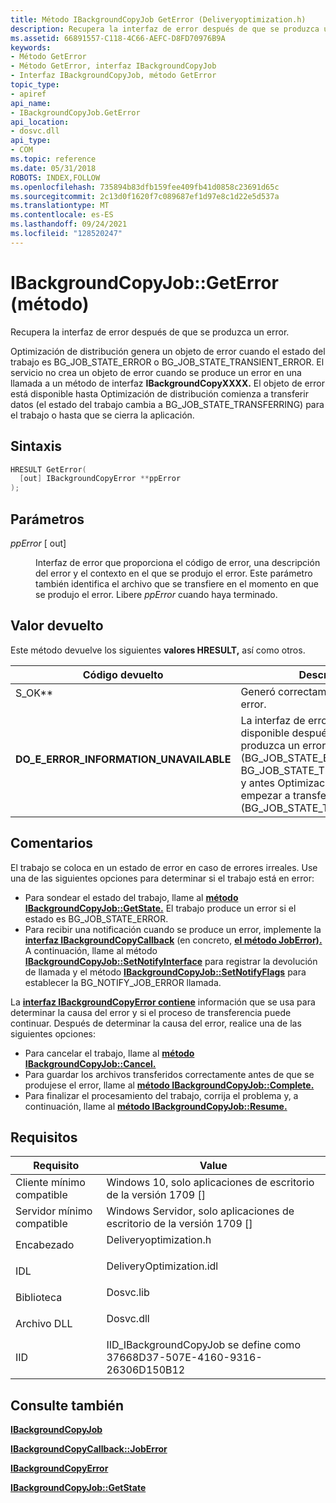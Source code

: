 ```yaml
---
title: Método IBackgroundCopyJob GetError (Deliveryoptimization.h)
description: Recupera la interfaz de error después de que se produzca un error.
ms.assetid: 66891557-C118-4C66-AEFC-D8FD70976B9A
keywords:
- Método GetError
- Método GetError, interfaz IBackgroundCopyJob
- Interfaz IBackgroundCopyJob, método GetError
topic_type:
- apiref
api_name:
- IBackgroundCopyJob.GetError
api_location:
- dosvc.dll
api_type:
- COM
ms.topic: reference
ms.date: 05/31/2018
ROBOTS: INDEX,FOLLOW
ms.openlocfilehash: 735894b83dfb159fee409fb41d0858c23691d65c
ms.sourcegitcommit: 2c13d0f1620f7c089687ef1d97e8c1d22e5d537a
ms.translationtype: MT
ms.contentlocale: es-ES
ms.lasthandoff: 09/24/2021
ms.locfileid: "128520247"
---
```

# <a name="ibackgroundcopyjobgeterror-method"></a>IBackgroundCopyJob::GetError (método)

Recupera la interfaz de error después de que se produzca un error.

Optimización de distribución genera un objeto de error cuando el estado del trabajo es BG_JOB_STATE_ERROR o BG_JOB_STATE_TRANSIENT_ERROR. El servicio no crea un objeto de error cuando se produce un error en una llamada a un método de interfaz **IBackgroundCopyXXXX.** El objeto de error está disponible hasta Optimización de distribución comienza a transferir datos (el estado del trabajo cambia a BG_JOB_STATE_TRANSFERRING) para el trabajo o hasta que se cierra la aplicación.

## <a name="syntax"></a>Sintaxis


```C++
HRESULT GetError(
  [out] IBackgroundCopyError **ppError
);
```



## <a name="parameters"></a>Parámetros

<dl> <dt>

*ppError* \[ out\]
</dt> <dd>

Interfaz de error que proporciona el código de error, una descripción del error y el contexto en el que se produjo el error. Este parámetro también identifica el archivo que se transfiere en el momento en que se produjo el error. Libere *ppError* cuando haya terminado.

</dd> </dl>

## <a name="return-value"></a>Valor devuelto

Este método devuelve los siguientes **valores HRESULT,** así como otros.



| Código devuelto                                                                                                           | Descripción                                                                                                                                                                                               |
|-----------------------------------------------------------------------------------------------------------------------|-----------------------------------------------------------------------------------------------------------------------------------------------------------------------------------------------------------|
| <dl> <dt>S_OK**</dt> </dl>                              | Generó correctamente el objeto de error.<br/>                                                                                                                                                       |
| <dl> <dt>**DO_E_ERROR_INFORMATION_UNAVAILABLE**</dt> </dl> | La interfaz de error solo está disponible después de que se produzca un error (BG_JOB_STATE_ERROR o BG_JOB_STATE_TRANSIENT_ERROR) y antes Optimización de distribución empezar a transferir datos (BG_JOB_STATE_TRANSFERRING).<br/> |



 

## <a name="remarks"></a>Comentarios

El trabajo se coloca en un estado de error en caso de errores irreales. Use una de las siguientes opciones para determinar si el trabajo está en error:

-   Para sondear el estado del trabajo, llame al [**método IBackgroundCopyJob::GetState.**](ibackgroundcopyjob-getstate.md) El trabajo produce un error si el estado es BG_JOB_STATE_ERROR.
-   Para recibir una notificación cuando se produce un error, implemente la [**interfaz IBackgroundCopyCallback**](ibackgroundcopycallback.md) (en concreto, [**el método JobError).**](https://www.bing.com/search?q=**JobError**) A continuación, llame al método [**IBackgroundCopyJob::SetNotifyInterface**](ibackgroundcopyjob-setnotifyinterface.md) para registrar la devolución de llamada y el método [**IBackgroundCopyJob::SetNotifyFlags**](ibackgroundcopyjob-setnotifyflags.md) para establecer la BG_NOTIFY_JOB_ERROR llamada.

La [**interfaz IBackgroundCopyError contiene**](ibackgroundcopyerror.md) información que se usa para determinar la causa del error y si el proceso de transferencia puede continuar. Después de determinar la causa del error, realice una de las siguientes opciones:

-   Para cancelar el trabajo, llame al [**método IBackgroundCopyJob::Cancel.**](ibackgroundcopyjob-cancel.md)
-   Para guardar los archivos transferidos correctamente antes de que se produjese el error, llame al [**método IBackgroundCopyJob::Complete.**](ibackgroundcopyjob-complete.md)
-   Para finalizar el procesamiento del trabajo, corrija el problema y, a continuación, llame al [**método IBackgroundCopyJob::Resume.**](ibackgroundcopyjob-resume.md)

## <a name="requirements"></a>Requisitos



| Requisito | Value |
|-------------------------------------|-----------------------------------------------------------------------------------------------------|
| Cliente mínimo compatible<br/> | Windows 10, solo aplicaciones de escritorio de la versión 1709 \[\]<br/>                                           |
| Servidor mínimo compatible<br/> | Windows Servidor, solo aplicaciones de escritorio de la versión 1709 \[\]<br/>                                       |
| Encabezado<br/>                   | <dl> <dt>Deliveryoptimization.h</dt> </dl>   |
| IDL<br/>                      | <dl> <dt>DeliveryOptimization.idl</dt> </dl> |
| Biblioteca<br/>                  | <dl> <dt>Dosvc.lib</dt> </dl>                |
| Archivo DLL<br/>                      | <dl> <dt>Dosvc.dll</dt> </dl>                |
| IID<br/>                      | IID_IBackgroundCopyJob se define como 37668D37-507E-4160-9316-26306D150B12<br/>               |



## <a name="see-also"></a>Consulte también

<dl> <dt>

[**IBackgroundCopyJob**](ibackgroundcopyjob-.md)
</dt> <dt>

[**IBackgroundCopyCallback::JobError**](ibackgroundcopycallback-joberror-method.md)
</dt> <dt>

[**IBackgroundCopyError**](ibackgroundcopyerror.md)
</dt> <dt>

[**IBackgroundCopyJob::GetState**](ibackgroundcopyjob-getstate.md)
</dt> </dl>

 

 





